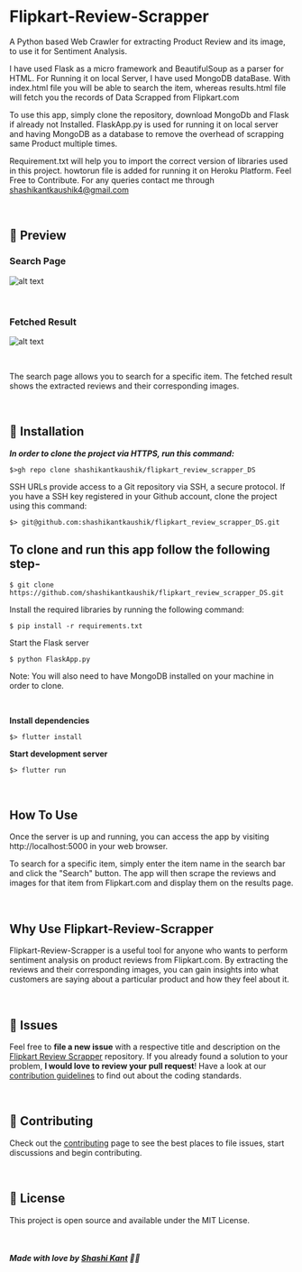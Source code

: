 # Flipkart-Review-Scrapper
A Python based Web Crawler for extracting Product Review and its image, to use it for Sentiment Analysis.

I have used Flask as a micro framework and BeautifulSoup as a parser for HTML. For Running it on local Server, I have used MongoDB dataBase.
With index.html file you will be able to search the item, whereas results.html file will fetch you the records of Data Scrapped from Flipkart.com 


To use this app, simply clone the repository, download MongoDb and Flask if already not Installed.
FlaskApp.py is used for running it on local server and having MongoDB as a database to remove the overhead of scrapping same Product multiple times.

Requirement.txt will help you to import the correct version of libraries used in this project.
howtorun file is added for running it on Heroku Platform. Feel Free to Contribute. For any queries contact me through shashikantkaushik4@gmail.com


<br>

## 🚀 Preview

### Search Page
![alt text](https://github.com/lksh97/Flipkart-Review-Scrapper/blob/main/Flipkart/Screenshot%202021-02-15%20at%206.03.19%20PM.png)

<br>

### Fetched Result
![alt text](https://github.com/lksh97/Flipkart-Review-Scrapper/blob/main/Flipkart/imgonline-com-ua-twotoone-OtX2x8pOdcw.jpg)

<br>

The search page allows you to search for a specific item. The fetched result shows the extracted reviews and their corresponding images.






<br>

## :construction_worker: Installation


***In order to clone the project via HTTPS, run this command:***

```
$>gh repo clone shashikantkaushik/flipkart_review_scrapper_DS
```

SSH URLs provide access to a Git repository via SSH, a secure protocol. If you have a SSH key registered in your Github account, clone the project using this command:

```
$> git@github.com:shashikantkaushik/flipkart_review_scrapper_DS.git
```

## To clone and run this app follow the following step-

```
$ git clone https://github.com/shashikantkaushik/flipkart_review_scrapper_DS.git
```
Install the required libraries by running the following command:

```
$ pip install -r requirements.txt
```
Start the Flask server

```
$ python FlaskApp.py
```

Note: You will also need to have MongoDB installed on your machine in order to clone.

<br>


**Install dependencies**

```
$> flutter install
```

**Start development server**

```
$> flutter run
```

<br>

## How To Use 

Once the server is up and running, you can access the app by visiting http://localhost:5000 in your web browser.

To search for a specific item, simply enter the item name in the search bar and click the "Search" button. The app will then scrape the reviews and images for that item from Flipkart.com and display them on the results page.

<br>

## Why Use Flipkart-Review-Scrapper
Flipkart-Review-Scrapper is a useful tool for anyone who wants to perform sentiment analysis on product reviews from Flipkart.com. By extracting the reviews and their corresponding images, you can gain insights into what customers are saying about a particular product and how they feel about it.

<br>

## :bug: Issues

Feel free to **file a new issue** with a respective title and description on the [Flipkart Review Scrapper](https://github.com/shashikantkaushik/flipkart_review_scrapper_DS/issues) repository. If you already found a solution to your problem, **I would love to review your pull request**! Have a look at our [contribution guidelines](https://github.com/shashikantkaushik/shashikantkaushik/blob/main/CONTRIBUTING.md) to find out about the coding standards.

<br>

## :tada: Contributing

Check out the [contributing](https://github.com/shashikantkaushik/shashikantkaushik/blob/main/CONTRIBUTING.md) page to see the best places to file issues, start discussions and begin contributing.

<br>

## :closed_book: License
This project is open source and available under the MIT License.


<br>

##### Made with love by [Shashi Kant](https://github.com/shashikantkaushik) 💜🚀
